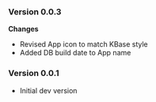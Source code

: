 ### Version 0.0.3
__Changes__
- Revised App icon to match KBase style
- Added DB build date to App name

### Version 0.0.1
- Initial dev version

